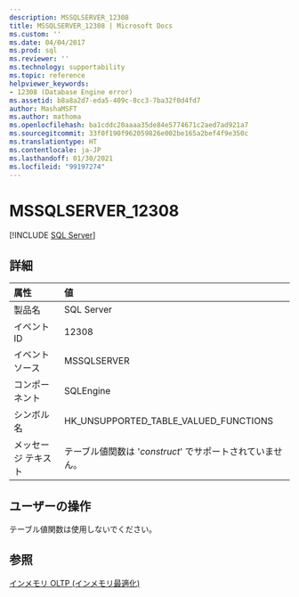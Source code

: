 ```yaml
---
description: MSSQLSERVER_12308
title: MSSQLSERVER_12308 | Microsoft Docs
ms.custom: ''
ms.date: 04/04/2017
ms.prod: sql
ms.reviewer: ''
ms.technology: supportability
ms.topic: reference
helpviewer_keywords:
- 12308 (Database Engine error)
ms.assetid: b8a8a2d7-eda5-409c-8cc3-7ba32f0d4fd7
author: MashaMSFT
ms.author: mathoma
ms.openlocfilehash: ba1cddc20aaaa35de84e5774671c2aed7ad921a7
ms.sourcegitcommit: 33f0f190f962059826e002be165a2bef4f9e350c
ms.translationtype: HT
ms.contentlocale: ja-JP
ms.lasthandoff: 01/30/2021
ms.locfileid: "99197274"
---
```

# <a name="mssqlserver_12308"></a>MSSQLSERVER_12308
 [!INCLUDE [SQL Server](../../includes/applies-to-version/sqlserver.md)]
  
## <a name="details"></a>詳細  
  
| 属性 | 値 |  
| :-------- | :---- |  
|製品名|SQL Server|  
|イベント ID|12308|  
|イベント ソース|MSSQLSERVER|  
|コンポーネント|SQLEngine|  
|シンボル名|HK_UNSUPPORTED_TABLE_VALUED_FUNCTIONS|  
|メッセージ テキスト|テーブル値関数は '*construct*' でサポートされていません。|  
  
## <a name="user-action"></a>ユーザーの操作  
テーブル値関数は使用しないでください。  
  
## <a name="see-also"></a>参照  
[インメモリ OLTP &#40;インメモリ最適化&#41;](~/relational-databases/in-memory-oltp/in-memory-oltp-in-memory-optimization.md)  
  
